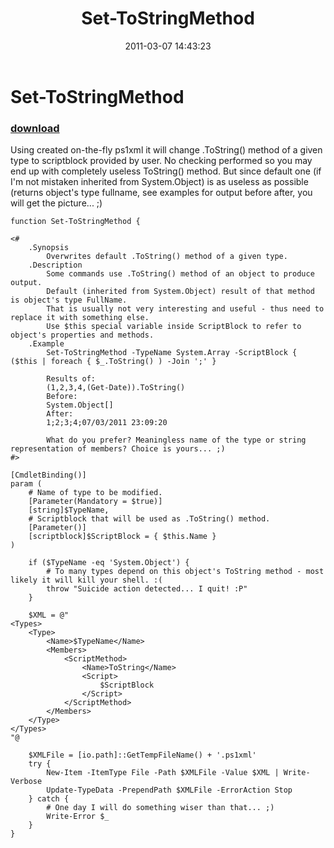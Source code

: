 ﻿---
pid:            2546
parent:         0
children:       
poster:         BartekB
title:          Set-ToStringMethod
date:           2011-03-07 14:43:23
description:    Using created on-the-fly ps1xml it will change .ToString() method of a given type to scriptblock provided by user. No checking performed so you may end up with completely useless ToString() method. But since default one (if I'm not mistaken inherited from System.Object) is as useless as possible (returns object's type fullname, see examples for output before after, you will get the picture... ;)
format:         posh
---

# Set-ToStringMethod

### [download](2546.ps1)  

Using created on-the-fly ps1xml it will change .ToString() method of a given type to scriptblock provided by user. No checking performed so you may end up with completely useless ToString() method. But since default one (if I'm not mistaken inherited from System.Object) is as useless as possible (returns object's type fullname, see examples for output before after, you will get the picture... ;)

```posh
function Set-ToStringMethod {

<#
    .Synopsis
        Overwrites default .ToString() method of a given type.
    .Description
        Some commands use .ToString() method of an object to produce output.
        Default (inherited from System.Object) result of that method is object's type FullName.
        That is usually not very interesting and useful - thus need to replace it with something else.
        Use $this special variable inside ScriptBlock to refer to object's properties and methods.
    .Example
        Set-ToStringMethod -TypeName System.Array -ScriptBlock { ($this | foreach { $_.ToString() ) -Join ';' }
        
        Results of:
        (1,2,3,4,(Get-Date)).ToString()
        Before:
        System.Object[]
        After:
        1;2;3;4;07/03/2011 23:09:20
        
        What do you prefer? Meaningless name of the type or string representation of members? Choice is yours... ;)
#>

[CmdletBinding()]
param (
    # Name of type to be modified.
    [Parameter(Mandatory = $true)]
    [string]$TypeName,
    # Scriptblock that will be used as .ToString() method.
    [Parameter()]
    [scriptblock]$ScriptBlock = { $this.Name }
)

    if ($TypeName -eq 'System.Object') {
        # To many types depend on this object's ToString method - most likely it will kill your shell. :(
        throw "Suicide action detected... I quit! :P"
    }

    $XML = @"
<Types>
    <Type>
        <Name>$TypeName</Name>
        <Members>
            <ScriptMethod>
                <Name>ToString</Name>
                <Script>
                    $ScriptBlock
                </Script>
            </ScriptMethod>
        </Members>
    </Type>
</Types>
"@

    $XMLFile = [io.path]::GetTempFileName() + '.ps1xml'
    try {
        New-Item -ItemType File -Path $XMLFile -Value $XML | Write-Verbose
        Update-TypeData -PrependPath $XMLFile -ErrorAction Stop
    } catch {
        # One day I will do something wiser than that... ;)
        Write-Error $_
    }
}
```
